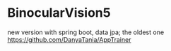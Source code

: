 # BinocularVision5
new version with spring boot, data jpa;
the oldest one https://github.com/DanyaTania/AppTrainer 
